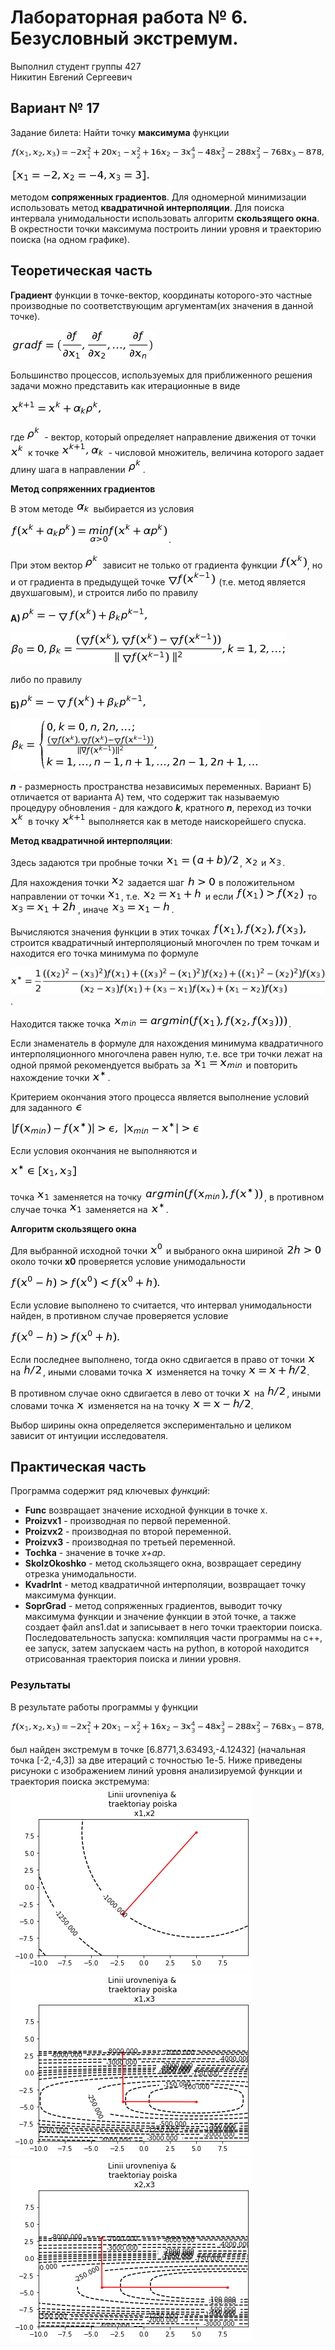 # Лабораторная работа № 6. Безусловный экстремум.

Выполнил студент группы 427  
Никитин Евгений Сергеевич

## Вариант № 17
Задание билета: Найти точку **максимума** функции

![F(x1,x2,x3).jpg](Formuli/F(x1,x2,x3).jpg)

![[x1x2x3].jpg](Formuli/[x1x2x3].jpg)

методом **сопряженных градиентов**. Для одномерной минимизации использовать метод **квадратичной интерполяции**. Для поиска интервала унимодальности использовать алгоритм **скользящего окна**.
В окрестности точки максимума построить линии уровня и траекторию поиска (на одном графике).   


## Теоретическая часть

**Градиент** функции в точке-вектор, координаты которого-это частные производные по соответствующим аргументам(их значения в данной точке).

![grad.jpg](Formuli/grad.jpg)

Большинство процессов, используемых для приближенного решения задачи можно представить как итерационные в виде

![1.jpg](Formuli/1.jpg)

где ![2.jpg](Formuli/2.jpg) - вектор, который определяет направление движения от точки ![3.jpg](Formuli/3.jpg) к точке ![4.jpg](Formuli/4.jpg) - числовой множитель, величина которого задает длину шага в направлении ![2.jpg](Formuli/2.jpg).



**Метод сопряженних градиентов**

В этом методе ![ak.jpg](Formuli/ak.jpg) выбирается из условия 

![yclovie.jpg](Formuli/yclovie.jpg). 

При этом вектор ![2.jpg](Formuli/2.jpg) зависит не только от градиента функции ![fx^k.jpg](Formuli/fx^k.jpg), но и от градиента в предыдущей точке ![gradfx^k-1.jpg](Formuli/gradfx^k-1.jpg) (т.е. метод является двухшаговым), и строится либо по правилу 

**А)**![a1.jpg](Formuli/a1.jpg)

![a2.jpg](Formuli/a2.jpg)

либо по правилу 

**Б)**![b1.jpg](Formuli/b1.jpg)

![b2.jpg](Formuli/b2.jpg)

***n*** - размерность пространства независимых переменных. 
Вариант Б) отличается от варианта А) тем, что содержит так называемую процедуру обновления - для каждого ***k***, кратного ***n***, переход из точки ![3.jpg](Formuli/3.jpg) в точку ![x^k+1.jpg](Formuli/x^k+1.jpg) выполняется как в методе наискорейшего спуска.

**Метод квадратичной интерполяции**:

Здесь задаются три пробные точки ![x1=(a+b)na2.jpg](Formuli/x1=(a+b)na2.jpg), ![x2.jpg](Formuli/x2.jpg) и ![x3.jpg](Formuli/x3.jpg).

Для нахождения точки ![x2.jpg](Formuli/x2.jpg) задается шаг ![hbolshe0.jpg](Formuli/hbolshe0.jpg) в положительном направлении от точки ![x1.jpg](Formuli/x1.jpg), т.е. ![x2=x1+h.jpg](Formuli/x2=x1+h.jpg) и если ![f(x1)bolshef(x2).jpg](Formuli/f(x1)bolshef(x2).jpg) то ![x3=x1+2h.jpg](Formuli/x3=x1+2h.jpg), иначе ![x3=x1-h.jpg](Formuli/x3=x1-h.jpg).

Вычисляются значения функции в этих точках ![f(x1),f(x2),f(x3),.jpg](Formuli/f(x1),f(x2),f(x3),.jpg) строится квадратичный интерполяционый многочлен по трем точкам и находится его точка минимума по формуле

![x^.jpg](Formuli/x^.jpg).

Находится также точка ![xmin.jpg](Formuli/xmin.jpg).

Если знаменатель в формуле для нахождения минимума квадратичного интерполяционного многочлена равен нулю, т.е. все три точки лежат на одной прямой рекомендуется выбрать за ![x1=xmin.jpg](Formuli/x1=xmin.jpg) и повторить нахождение точки ![x^2.jpg](Formuli/x^2.jpg).

Критерием окончания этого процесса является выполнение условий для заданного ![epsilon.jpg](Formuli/epsilon.jpg)

![1.1.jpg](Formuli/1.1.jpg)

Если условия окончания не выполняются и

![x^3.jpg](Formuli/x^3.jpg)

точка ![x1.jpg](Formuli/x1.jpg) заменяется на точку ![argmin.jpg](Formuli/argmin.jpg), в противном случае точка ![x1.jpg](Formuli/x1.jpg) заменяется на ![x^2.jpg](Formuli/x^2.jpg).

**Алгоритм скользящего окна**

Для выбранной исходной точки ![x0.jpg](Formuli/x0.jpg) и выбраного окна шириной
![2hbolshe0.jpg](Formuli/2hbolshe0.jpg) около точки **x0** проверяeтся условие унимодальности

![yy.jpg](Formuli/yy.jpg)

Если условие выполнено то считается, что интервал унимодальности найден, в противном случае проверяется условие

![y.jpg](Formuli/y.jpg)

Если последнее выполнено, тогда окно сдвигается в право от точки ![x.jpg](Formuli/x.jpg) на ![hna2.jpg](Formuli/hna2.jpg), иными словами точка ![x.jpg](Formuli/x.jpg) изменяется на точку ![x=x+hna2.jpg](Formuli/x=x+hna2.jpg).

В противном случае окно сдвигается в лево от точки ![x.jpg](Formuli/x.jpg) на ![hna2.jpg](Formuli/hna2.jpg),
иными словами точка ![x.jpg](Formuli/x.jpg) изменяется на на точку ![x=x-hna2.jpg](Formuli/x=x-hna2.jpg).

Выбор ширины окна определяется экспериментально и целиком зависит от интуиции исследователя.

## Практическая часть
Программа содержит ряд ключевых *функций*:
* **Func** возвращает значение исходной функции в точке x.
* **Proizvx1** - производная по первой переменной.
* **Proizvx2** - производная по второй переменной.
* **Proizvx3** - производная по третьей переменной.
* **Tochka** - значение в точке *x+ap*.
* **SkolzOkoshko** - метод скользящего окна, возвращает середину отрезка унимодальности.
* **KvadrInt** - метод квадратичной интерполяции, возвращает точку максимума функции.
* **SoprGrad** - метод сопряженных градиентов, выводит точку максимума функции и значение функции в этой точке, а также создает файл ans1.dat и записывает в него точки траектории поиска.
Последовательность запуска: компиляция части программы на с++, ее запуск, затем запускаем часть на python, в которой находится отрисованная траектория поиска и линии уровня. 

### Результаты
В результате работы программы у функции 

![F(x1,x2,x3).jpg](Formuli/F(x1,x2,x3).jpg)

был найден экстремум в точке [6.8771,3.63493,-4.12432] (начальная точка [-2,-4,3]) за две итераций с точностью 1e-5. Ниже приведены рисуноки с изображением линий уровня анализируемой функции и траектория поиска экстремума:
![x1x2.png](Formuli/x1x2.png)
![x1x3.png](Formuli/x1x3.png)
![x2x3.png](Formuli/x2x3.png)
